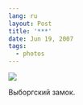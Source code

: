 ```yaml
---
lang: ru
layout: Post
title: '***'
date: Jun 19, 2007
tags:
  - photos
---
```


![](/images/blog/Sapegin-Artem-20D-2007-05-27-358-5842.jpg)

Выборгский замок.
